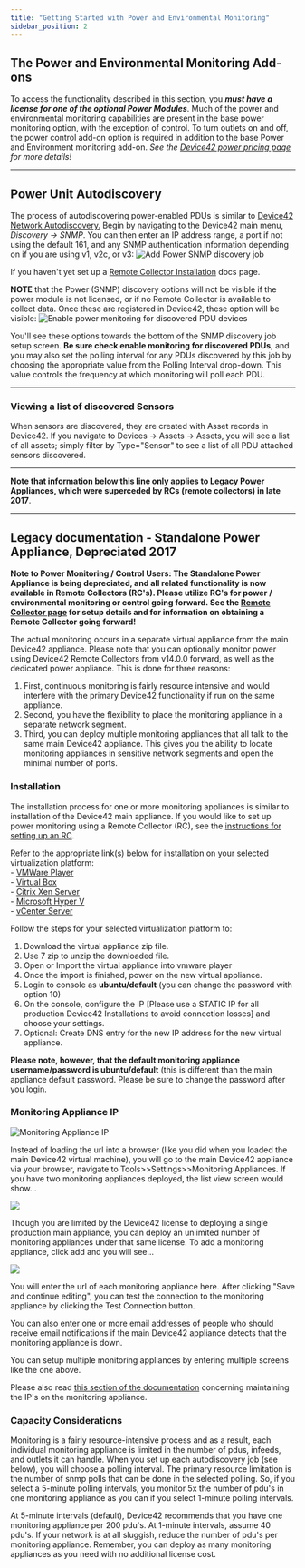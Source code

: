 ```yaml
---
title: "Getting Started with Power and Environmental Monitoring"
sidebar_position: 2
---
```


## The Power and Environmental Monitoring Add-ons

To access the functionality described in this section, you _**must have a license for one of the optional Power Modules**_. Much of the power and environmental monitoring capabilities are present in the base power monitoring option, with the exception of control. To turn outlets on and off, the power control add-on option is required in addition to the base Power and Environment monitoring add-on. _See the [Device42 power pricing page](https://www.device42.com/pricing-power/) for more details!_

* * *

## Power Unit Autodiscovery

The process of autodiscovering power-enabled PDUs is similar to [Device42 Network Autodiscovery.](https://docs.device42.com/auto-discovery/setup-network-auto-discovery/) Begin by navigating to the Device42 main menu, _Discovery -> SNMP_. You can then enter an IP address range, a port if not using the default 161, and any SNMP authentication information depending on if you are using v1, v2c, or v3: ![Add Power SNMP discovery job](/assets/images/add_power_SNMP_discovery.png)

If you haven't yet set up a [Remote Collector Installation](https://www.device42.com/autodiscovery/) docs page.

**NOTE** that the Power (SNMP) discovery options will not be visible if the power module is not licensed, or if no Remote Collector is available to collect data. Once these are registered in Device42, these option will be visible: ![Enable power monitoring for discovered PDU devices](/assets/images/power_options_enable_monitoring-HL.png)

You'll see these options towards the bottom of the SNMP discovery job setup screen. **Be sure check enable monitoring for discovered PDUs**, and you may also set the polling interval for any PDUs discovered by this job by choosing the appropriate value from the Polling Interval drop-down. This value controls the frequency at which monitoring will poll each PDU.

* * *

### Viewing a list of discovered Sensors

When sensors are discovered, they are created with Asset records in Device42. If you navigate to Devices -> Assets -> Assets, you will see a list of all assets; simply filter by Type="Sensor" to see a list of all PDU attached sensors discovered.

* * *

**Note that information below this line only applies to Legacy Power Appliances, which were superceded by RCs (remote collectors) in late 2017**.

* * *

## Legacy documentation - Standalone Power Appliance, Depreciated 2017

**Note to Power Monitoring / Control Users: The Standalone Power Appliance is being depreciated, and all related functionality is now available in Remote Collectors (RC's). Please utilize RC's for power / environmental monitoring or control going forward. See the [Remote Collector page](https://docs.device42.com/auto-discovery/remote-collector/) for setup details and for information on obtaining a Remote Collector going forward!**

The actual monitoring occurs in a separate virtual appliance from the main Device42 appliance. Please note that you can optionally monitor power using Device42 Remote Collectors from v14.0.0 forward, as well as the dedicated power appliance. This is done for three reasons:

1. First, continuous monitoring is fairly resource intensive and would interfere with the primary Device42 functionality if run on the same appliance.
2. Second, you have the flexibility to place the monitoring appliance in a separate network segment.
3. Third, you can deploy multiple monitoring appliances that all talk to the same main Device42 appliance. This gives you the ability to locate monitoring appliances in sensitive network segments and open the minimal number of ports.

### Installation

The installation process for one or more monitoring appliances is similar to installation of the Device42 main appliance. If you would like to set up power monitoring using a Remote Collector (RC), see the [instructions for setting up an RC](https://docs.device42.com/auto-discovery/remote-collector/).

Refer to the appropriate link(s) below for installation on your selected virtualization platform:  
\- [VMWare Player](https://docs.device42.com/getstarted/installation/installation-vmware-player-workstation-2/)  
\- [Virtual Box](https://docs.device42.com/getstarted/installation/installation-virtual-box/)  
\- [Citrix Xen Server](https://docs.device42.com/getstarted/installation/installation-citrix-xen-server/)  
\- [Microsoft Hyper V](https://docs.device42.com/getstarted/installation/installation-microsoft-hyper/)  
\- [vCenter Server](https://docs.device42.com/getstarted/installation/installation-vcenter-server/)

Follow the steps for your selected virtualization platform to:

1. Download the virtual appliance zip file.
2. Use 7 zip to unzip the downloaded file.
3. Open or Import the virtual appliance into vmware player
4. Once the import is finished, power on the new virtual appliance.
5. Login to console as **ubuntu/default** (you can change the password with option 10)
6. On the console, configure the IP \[Please use a STATIC IP for all production Device42 Installations to avoid connection losses\] and choose your settings.
7. Optional: Create DNS entry for the new IP address for the new virtual appliance.

**Please note, however, that the default monitoring appliance username/password is ubuntu/default** (this is different than the main appliance default password. Please be sure to change the password after you login.

### Monitoring Appliance IP

![Monitoring Appliance IP](/assets/images/wpid6496-media_1424624395446.png)

Instead of loading the url into a browser (like you did when you loaded the main Device42 virtual machine), you will go to the main Device42 appliance via your browser, navigate to Tools>>Settings>>Monitoring Appliances. If you have two monitoring appliances deployed, the list view screen would show...

![](/assets/images/wpid6495-media_1424601548495.png)

Though you are limited by the Device42 license to deploying a single production main appliance, you can deploy an unlimited number of monitoring appliances under that same license. To add a monitoring appliance, click add and you will see...

![](/assets/images/wpid6494-media_1416825251576.png)

You will enter the url of each monitoring appliance here. After clicking "Save and continue editing", you can test the connection to the monitoring appliance by clicking the Test Connection button.

You can also enter one or more email addresses of people who should receive email notifications if the main Device42 appliance detects that the monitoring appliance is down.

You can setup multiple monitoring appliances by entering multiple screens like the one above.

Please also read [this section of the documentation](https://docs.device42.com/energy-monitoringmanagement/manage-monitored-ips/) concerning maintaining the IP's on the monitoring appliance.

### Capacity Considerations

Monitoring is a fairly resource-intensive process and as a result, each individual monitoring appliance is limited in the number of pdus, infeeds, and outlets it can handle. When you set up each autodiscovery job (see below), you will choose a polling interval. The primary resource limitation is the number of snmp polls that can be done in the selected polling. So, if you select a 5-minute polling intervals, you monitor 5x the number of pdu's in one monitoring appliance as you can if you select 1-minute polling intervals.

At 5-minute intervals (default), Device42 recommends that you have one monitoring appliance per 200 pdu's. At 1-minute intervals, assume 40 pdu's. If your network is at all sluggish, reduce the number of pdu's per monitoring appliance. Remember, you can deploy as many monitoring appliances as you need with no additional license cost.
